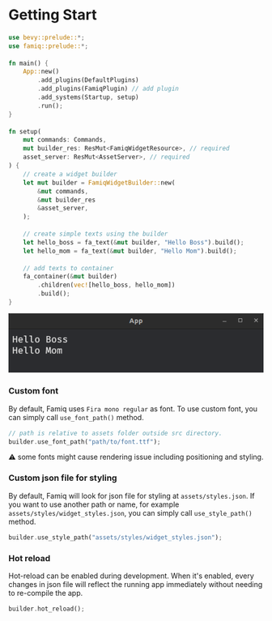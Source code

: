 # Getting Start

```rust
use bevy::prelude::*;
use famiq::prelude::*;

fn main() {
    App::new()
        .add_plugins(DefaultPlugins)
        .add_plugins(FamiqPlugin) // add plugin
        .add_systems(Startup, setup)
        .run();
}

fn setup(
    mut commands: Commands,
    mut builder_res: ResMut<FamiqWidgetResource>, // required
    asset_server: ResMut<AssetServer>, // required
) {
    // create a widget builder
    let mut builder = FamiqWidgetBuilder::new(
        &mut commands,
        &mut builder_res
        &asset_server,
    );

    // create simple texts using the builder
    let hello_boss = fa_text(&mut builder, "Hello Boss").build();
    let hello_mom = fa_text(&mut builder, "Hello Mom").build();

    // add texts to container
    fa_container(&mut builder)
        .children(vec![hello_boss, hello_mom])
        .build();
}
```

![Hello Boss Screenshot](images/helloboss_img.png)

### Custom font
By default, Famiq uses `Fira mono regular` as font. To use custom font, you can simply call
`use_font_path()` method.
```rust
// path is relative to assets folder outside src directory.
builder.use_font_path("path/to/font.ttf");
```
⚠️ some fonts might cause rendering issue including positioning and styling.

### Custom json file for styling
By default, Famiq will look for json file for styling at `assets/styles.json`. If you want to use another path or name, for example `assets/styles/widget_styles.json`, you can simply call `use_style_path()` method.
```rust
builder.use_style_path("assets/styles/widget_styles.json");
```

### Hot reload
Hot-reload can be enabled during development. When it's enabled, every changes in json
file will reflect the running app immediately without needing to re-compile the app.
```rust
builder.hot_reload();
```
